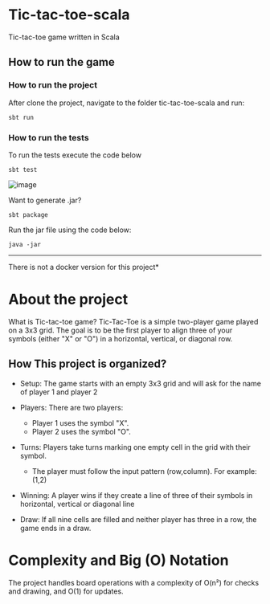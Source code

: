 # Tic-tac-toe-scala
Tic-tac-toe game written in Scala

## How to run the game

### How to run the project
After clone the project, navigate to the folder tic-tac-toe-scala and run:
```console
sbt run
```


### How to run the tests
To run the tests execute the code below
```console
sbt test
```

![image](https://github.com/user-attachments/assets/aad132a7-2c79-4cfa-8c3e-1f5f2bfb7716)


Want to generate .jar?
```console
sbt package
```

Run the jar file using the code below: 
```console
java -jar 
```


-------------------------------------------
There is not a docker version for this project*

# About the project
What is Tic-tac-toe game?
Tic-Tac-Toe is a simple two-player game played on a 3x3 grid. 
The goal is to be the first player to align three of your symbols (either "X" or "O") in a horizontal, vertical, or diagonal row.

## How This project is organized? 
* Setup: The game starts with an empty 3x3 grid and will ask for the name of player 1 and player 2

* Players: There are two players: 
  * Player 1 uses the symbol "X".
  * Player 2 uses the symbol "O".


* Turns: Players take turns marking one empty cell in the grid with their symbol.
  * The player must follow the input pattern (row,column). For example: (1,2)


* Winning: A player wins if they create a line of three of their symbols in horizontal, vertical or diagonal line


* Draw: If all nine cells are filled and neither player has three in a row, the game ends in a draw.


# Complexity and Big (O) Notation
The project handles board operations with a complexity of O(n²) for checks and drawing, and O(1) for updates.






